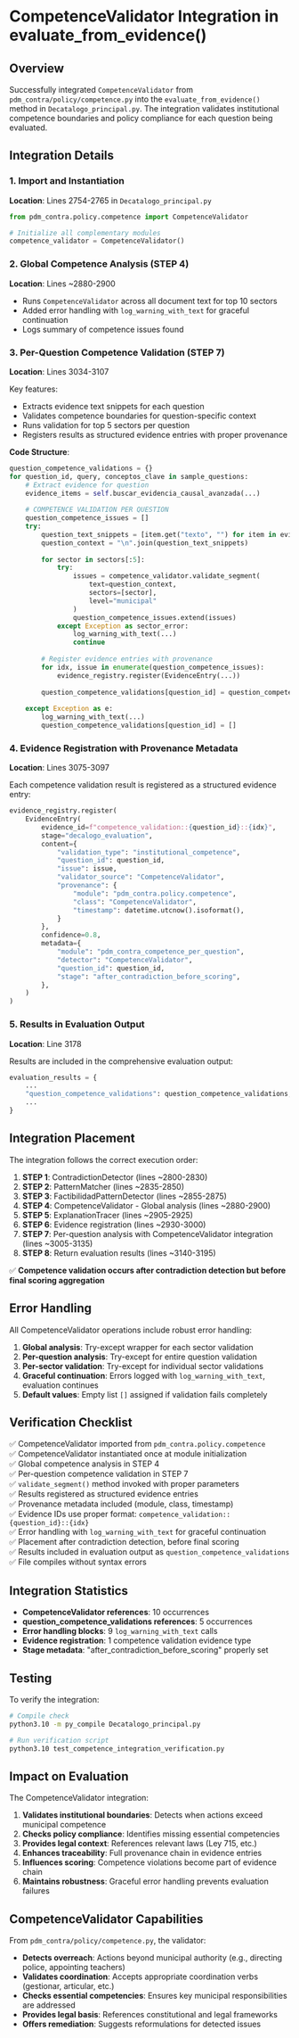 # CompetenceValidator Integration in evaluate_from_evidence()

## Overview

Successfully integrated `CompetenceValidator` from `pdm_contra/policy/competence.py` into the `evaluate_from_evidence()` method in `Decatalogo_principal.py`. The integration validates institutional competence boundaries and policy compliance for each question being evaluated.

## Integration Details

### 1. Import and Instantiation

**Location**: Lines 2754-2765 in `Decatalogo_principal.py`

```python
from pdm_contra.policy.competence import CompetenceValidator

# Initialize all complementary modules
competence_validator = CompetenceValidator()
```

### 2. Global Competence Analysis (STEP 4)

**Location**: Lines ~2880-2900

- Runs `CompetenceValidator` across all document text for top 10 sectors
- Added error handling with `log_warning_with_text` for graceful continuation
- Logs summary of competence issues found

### 3. Per-Question Competence Validation (STEP 7)

**Location**: Lines 3034-3107

Key features:
- Extracts evidence text snippets for each question
- Validates competence boundaries for question-specific context
- Runs validation for top 5 sectors per question
- Registers results as structured evidence entries with proper provenance

**Code Structure**:
```python
question_competence_validations = {}
for question_id, query, conceptos_clave in sample_questions:
    # Extract evidence for question
    evidence_items = self.buscar_evidencia_causal_avanzada(...)
    
    # COMPETENCE VALIDATION PER QUESTION
    question_competence_issues = []
    try:
        question_text_snippets = [item.get("texto", "") for item in evidence_items]
        question_context = "\n".join(question_text_snippets)
        
        for sector in sectors[:5]:
            try:
                issues = competence_validator.validate_segment(
                    text=question_context,
                    sectors=[sector],
                    level="municipal"
                )
                question_competence_issues.extend(issues)
            except Exception as sector_error:
                log_warning_with_text(...)
                continue
        
        # Register evidence entries with provenance
        for idx, issue in enumerate(question_competence_issues):
            evidence_registry.register(EvidenceEntry(...))
        
        question_competence_validations[question_id] = question_competence_issues
        
    except Exception as e:
        log_warning_with_text(...)
        question_competence_validations[question_id] = []
```

### 4. Evidence Registration with Provenance Metadata

**Location**: Lines 3075-3097

Each competence validation result is registered as a structured evidence entry:

```python
evidence_registry.register(
    EvidenceEntry(
        evidence_id=f"competence_validation::{question_id}::{idx}",
        stage="decalogo_evaluation",
        content={
            "validation_type": "institutional_competence",
            "question_id": question_id,
            "issue": issue,
            "validator_source": "CompetenceValidator",
            "provenance": {
                "module": "pdm_contra.policy.competence",
                "class": "CompetenceValidator",
                "timestamp": datetime.utcnow().isoformat(),
            }
        },
        confidence=0.8,
        metadata={
            "module": "pdm_contra_competence_per_question",
            "detector": "CompetenceValidator",
            "question_id": question_id,
            "stage": "after_contradiction_before_scoring",
        },
    )
)
```

### 5. Results in Evaluation Output

**Location**: Line 3178

Results are included in the comprehensive evaluation output:

```python
evaluation_results = {
    ...
    "question_competence_validations": question_competence_validations,
    ...
}
```

## Integration Placement

The integration follows the correct execution order:

1. **STEP 1**: ContradictionDetector (lines ~2800-2830)
2. **STEP 2**: PatternMatcher (lines ~2835-2850)
3. **STEP 3**: FactibilidadPatternDetector (lines ~2855-2875)
4. **STEP 4**: CompetenceValidator - Global analysis (lines ~2880-2900)
5. **STEP 5**: ExplanationTracer (lines ~2905-2925)
6. **STEP 6**: Evidence registration (lines ~2930-3000)
7. **STEP 7**: Per-question analysis with CompetenceValidator integration (lines ~3005-3135)
8. **STEP 8**: Return evaluation results (lines ~3140-3195)

✅ **Competence validation occurs after contradiction detection but before final scoring aggregation**

## Error Handling

All CompetenceValidator operations include robust error handling:

1. **Global analysis**: Try-except wrapper for each sector validation
2. **Per-question analysis**: Try-except for entire question validation
3. **Per-sector validation**: Try-except for individual sector validations
4. **Graceful continuation**: Errors logged with `log_warning_with_text`, evaluation continues
5. **Default values**: Empty list `[]` assigned if validation fails completely

## Verification Checklist

✅ CompetenceValidator imported from `pdm_contra.policy.competence`  
✅ CompetenceValidator instantiated once at module initialization  
✅ Global competence analysis in STEP 4  
✅ Per-question competence validation in STEP 7  
✅ `validate_segment()` method invoked with proper parameters  
✅ Results registered as structured evidence entries  
✅ Provenance metadata included (module, class, timestamp)  
✅ Evidence IDs use proper format: `competence_validation::{question_id}::{idx}`  
✅ Error handling with `log_warning_with_text` for graceful continuation  
✅ Placement after contradiction detection, before final scoring  
✅ Results included in evaluation output as `question_competence_validations`  
✅ File compiles without syntax errors

## Integration Statistics

- **CompetenceValidator references**: 10 occurrences
- **question_competence_validations references**: 5 occurrences
- **Error handling blocks**: 9 `log_warning_with_text` calls
- **Evidence registration**: 1 competence validation evidence type
- **Stage metadata**: "after_contradiction_before_scoring" properly set

## Testing

To verify the integration:

```bash
# Compile check
python3.10 -m py_compile Decatalogo_principal.py

# Run verification script
python3.10 test_competence_integration_verification.py
```

## Impact on Evaluation

The CompetenceValidator integration:

1. **Validates institutional boundaries**: Detects when actions exceed municipal competence
2. **Checks policy compliance**: Identifies missing essential competencies
3. **Provides legal context**: References relevant laws (Ley 715, etc.)
4. **Enhances traceability**: Full provenance chain in evidence entries
5. **Influences scoring**: Competence violations become part of evidence chain
6. **Maintains robustness**: Graceful error handling prevents evaluation failures

## CompetenceValidator Capabilities

From `pdm_contra/policy/competence.py`, the validator:

- **Detects overreach**: Actions beyond municipal authority (e.g., directing police, appointing teachers)
- **Validates coordination**: Accepts appropriate coordination verbs (gestionar, articular, etc.)
- **Checks essential competencies**: Ensures key municipal responsibilities are addressed
- **Provides legal basis**: References constitutional and legal frameworks
- **Offers remediation**: Suggests reformulations for detected issues
